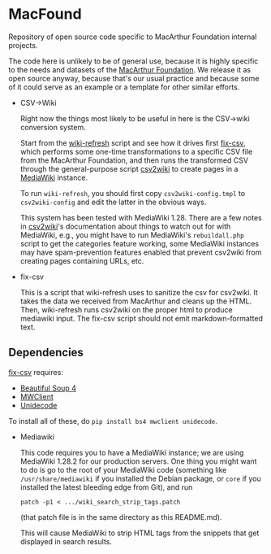 # MacFound

Repository of open source code specific to MacArthur Foundation
internal projects.

The code here is unlikely to be of general use, because it is highly
specific to the needs and datasets of the [MacArthur
Foundation](https://www.MacFound.org).  We release it as open source
anyway, because that's our usual practice and because some of it could
serve as an example or a template for other similar efforts.

* CSV->Wiki

  Right now the things most likely to be useful in here is the
  CSV->wiki conversion system.

  Start from the [wiki-refresh](wiki-refresh) script and see how it
  drives first [fix-csv](fix-csv), which performs some one-time
  transformations to a specific CSV file from the MacArthur
  Foundation, and then runs the transformed CSV through the
  general-purpose script
  [csv2wiki](https://github.com/OpenTechStrategies/csv2wiki)
  to create pages in a [MediaWiki](https://www.mediawiki.org/)
  instance.
  
  To run `wiki-refresh`, you should first copy `csv2wiki-config.tmpl`
  to `csv2wiki-config` and edit the latter in the obvious ways.

  This system has been tested with MediaWiki 1.28.  There are a few
  notes in
  [csv2wiki](https://github.com/OpenTechStrategies/csv2wiki)'s
  documentation about things to watch out for with MediaWiki, e.g.,
  you might have to run MediaWiki's `rebuildall.php` script to get the
  categories feature working, some MediaWiki instances may have
  spam-prevention features enabled that prevent csv2wiki from creating
  pages containing URLs, etc.
	
* fix-csv

  This is a script that wiki-refresh uses to sanitize the csv for
  csv2wiki.  It takes the data we received from MacArthur and cleans
  up the HTML.  Then, wiki-refresh runs csv2wiki on the proper html to
  produce mediawiki input.  The fix-csv script should not emit
  markdown-formatted text.

## Dependencies

[fix-csv](fix-csv) requires:

* [Beautiful Soup 4](https://www.crummy.com/software/BeautifulSoup/)
* [MWClient](https://github.com/mwclient/mwclient)
* [Unidecode](https://pypi.python.org/pypi/Unidecode) 

To install all of these, do `pip install bs4 mwclient unidecode`.

* Mediawiki

  This code requires you to have a MediaWiki instance; we are using
  MediaWiki 1.28.2 for our production servers.  One thing you might
  want to do is go to the root of your MediaWiki code (something like
  `/usr/share/mediawiki` if you installed the Debian package, or
  `core` if you installed the latest bleeding edge from Git), and run

      patch -p1 < .../wiki_search_strip_tags.patch

  (that patch file is in the same directory as this README.md).  

  This will cause MediaWiki to strip HTML tags from the snippets that
  get displayed in search results.
